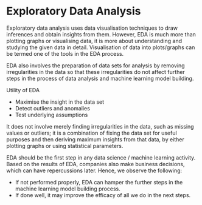 # Exploratory Data Analysis 


Exploratory data analysis uses data visualisation techniques to draw inferences and obtain insights from them. However, EDA is much more than plotting graphs or visualising data, it is more about understanding and studying the given data in detail. Visualisation of data into plots/graphs can be termed one of the tools in the EDA process. 

EDA also involves the preparation of data sets for analysis by removing irregularities in the data so that these irregularities do not affect further steps in the process of data analysis and machine learning model building.

Utility of EDA
- Maximise the insight in the data set
- Detect outliers and anomalies
- Test underlying assumptions

It does not involve merely finding irregularities in the data, such as missing values or outliers; it is a combination of fixing the data set for useful purposes and then deriving maximum insights from that data, by either plotting graphs or using statistical parameters.

EDA should be the first step in any data science / machine learning activity. Based on the results of EDA, companies also make business decisions, which can have repercussions later. Hence, we observe the following: 
- If not performed properly, EDA can hamper the further steps in the machine learning model building process.
- If done well, it may improve the efficacy of all we do in the next steps.

